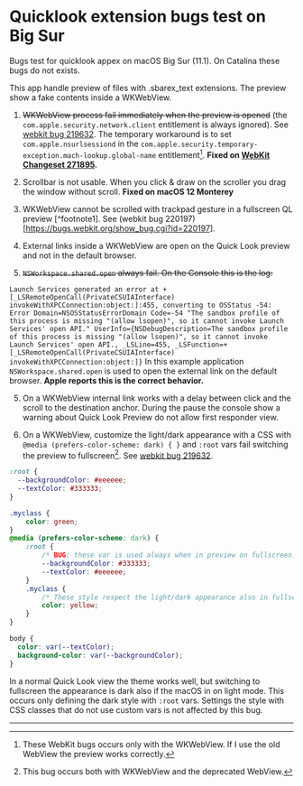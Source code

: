 #  Quicklook extension bugs test on Big Sur

Bugs test for quicklook appex on macOS Big Sur (11.1). On Catalina these bugs do not exists.

This app handle preview of files with .sbarex_text extensions. The preview show a fake contents inside a WKWebView.

1. ~~WKWebView process fail immediately when the preview is opened~~ (the `com.apple.security.network.client` entitlement is always ignored). See [webkit bug 219632](https://bugs.webkit.org/show_bug.cgi?id=219632). The temporary workaround is to set `com.apple.nsurlsessiond` in the `com.apple.security.temporary-exception.mach-lookup.global-name` entitlement[^footnote_1]. **Fixed on [WebKit Changeset 271895](https://trac.webkit.org/changeset/271895/webkit).**

2. Scrollbar is not usable. When you click & draw on the scroller you drag the window without scroll. **Fixed on macOS 12 Monterey**

3. WKWebView cannot be scrolled with trackpad gesture in a fullscreen QL preview [^footnote1]. See (webkit bug 220197)[https://bugs.webkit.org/show_bug.cgi?id=220197].

4. External links inside a WKWebView are open on the Quick Look preview and not in the default browser.

5. ~~`NSWorkspace.shared.open` always fail. On the Console this is the log:~~

`
Launch Services generated an error at +[_LSRemoteOpenCall(PrivateCSUIAInterface) invokeWithXPCConnection:object:]:455, converting to OSStatus -54: Error Domain=NSOSStatusErrorDomain Code=-54 "The sandbox profile of this process is missing "(allow lsopen)", so it cannot invoke Launch Services' open API." UserInfo={NSDebugDescription=The sandbox profile of this process is missing "(allow lsopen)", so it cannot invoke Launch Services' open API., _LSLine=455, _LSFunction=+[_LSRemoteOpenCall(PrivateCSUIAInterface) invokeWithXPCConnection:object:]}
`
In this example application `NSWorkspace.shared.open` is used to open the external link on the default browser. **Apple reports this is the correct behavior.**

5. On a WKWebView internal link works with a delay between click and the scroll to the destination anchor. During the pause the console show a warning about Quick Look Preview do not allow first responder view.

6. On a WKWebView, customize the light/dark appearance with a CSS with  `@media (prefers-color-scheme: dark) { }`  and `:root` vars fail switching the preview to fullscreen[^footnote_2]. See [webkit bug 219632](https://bugs.webkit.org/show_bug.cgi?id=220367).
```css
:root {
  --backgroundColor: #eeeeee;
  --textColor: #333333;
}

.myclass {
    color: green;
}
@media (prefers-color-scheme: dark) {
    :root {
        /* BUG: these var is used always when in preview on fullscreen. */
        --backgroundColor: #333333;
        --textColor: #eeeeee;
    }
    .myclass {
        /* These style respect the light/dark appearance also in fullscreen mode. */
        color: yellow;
    }
}

body {
  color: var(--textColor);
  background-color: var(--backgroundColor);
}
```
In a normal Quick Look view the theme works well, but switching to fullscreen the appearance is dark also if the macOS in on light mode.
This occurs only defining the dark style with `:root` vars. Settings the style with CSS classes that do not use custom vars is not affected by this bug.

---
[^footnote_1]: These WebKit bugs occurs only with the WKWebView. If I use the old WebView the preview works correctly.

[^footnote_2]: This bug occurs both with WKWebView and the deprecated  WebView.
